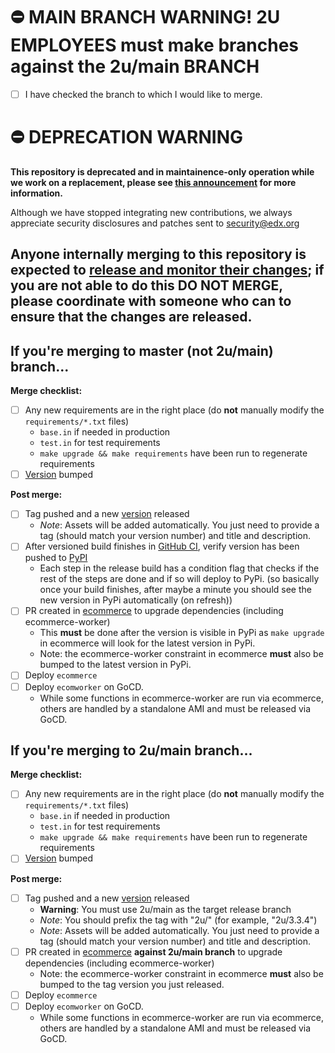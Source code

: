 # ⛔️ MAIN BRANCH WARNING! 2U EMPLOYEES must make branches against the 2u/main BRANCH

- [ ] I have checked the branch to which I would like to merge.

# ⛔️ DEPRECATION WARNING

**This repository is deprecated and in maintainence-only operation while we work on a replacement, please see [this announcement](https://discuss.openedx.org/t/deprecation-removal-ecommerce-service-depr-22/6839) for more information.**

Although we have stopped integrating new contributions, we always appreciate security disclosures and patches sent to [security@edx.org](mailto:security@edx.org)

## Anyone internally merging to this repository is expected to [release and monitor their changes](https://openedx.atlassian.net/wiki/spaces/RS/pages/1835106870/How+to+contribute+to+our+repositories); if you are not able to do this DO NOT MERGE, please coordinate with someone who can to ensure that the changes are released.

## If you're merging to master (not 2u/main) branch...

**Merge checklist:**
- [ ] Any new requirements are in the right place (do **not** manually modify the `requirements/*.txt` files)
    - `base.in` if needed in production
    - `test.in` for test requirements
    - `make upgrade && make requirements` have been run to regenerate requirements
- [ ] [Version](https://github.com/openedx/ecommerce-worker/blob/master/setup.py) bumped

**Post merge:**
- [ ] Tag pushed and a new [version](https://github.com/openedx/ecommerce-worker/releases) released
    - *Note*: Assets will be added automatically. You just need to provide a tag (should match your version number) and title and description.
- [ ] After versioned build finishes in [GitHub CI](https://github.com/openedx/ecommerce-worker/actions?query=workflow%3A%22Python+CI%22), verify version has been pushed to [PyPI](https://pypi.org/project/edx-ecommerce-worker/)
    - Each step in the release build has a condition flag that checks if the rest of the steps are done and if so will deploy to PyPi.
    (so basically once your build finishes, after maybe a minute you should see the new version in PyPi automatically (on refresh))
- [ ] PR created in [ecommerce](https://github.com/openedx/ecommerce) to upgrade dependencies (including ecommerce-worker)
    - This **must** be done after the version is visible in PyPi as `make upgrade` in ecommerce will look for the latest version in PyPi.
    - Note: the ecommerce-worker constraint in ecommerce **must** also be bumped to the latest version in PyPi.
- [ ] Deploy `ecommerce`
- [ ] Deploy `ecomworker` on GoCD.
    - While some functions in ecommerce-worker are run via ecommerce, others are handled by a standalone AMI and must be
      released via GoCD.

## If you're merging to 2u/main branch...

**Merge checklist:**
- [ ] Any new requirements are in the right place (do **not** manually modify the `requirements/*.txt` files)
    - `base.in` if needed in production
    - `test.in` for test requirements
    - `make upgrade && make requirements` have been run to regenerate requirements
- [ ] [Version](https://github.com/openedx/ecommerce-worker/blob/2u/main/ecommerce_worker/__init__.py) bumped

**Post merge:**
- [ ] Tag pushed and a new [version](https://github.com/openedx/ecommerce-worker/releases) released
    - **Warning**: You must use 2u/main as the target release branch
    - *Note*: You should prefix the tag with "2u/" (for example, "2u/3.3.4")
    - *Note*: Assets will be added automatically. You just need to provide a tag (should match your version number) and title and description.
- [ ] PR created in [ecommerce](https://github.com/openedx/ecommerce/tree/2u/main) **against 2u/main branch** to upgrade dependencies (including ecommerce-worker)
    - Note: the ecommerce-worker constraint in ecommerce **must** also be bumped to the tag version you just released.
- [ ] Deploy `ecommerce`
- [ ] Deploy `ecomworker` on GoCD.
    - While some functions in ecommerce-worker are run via ecommerce, others are handled by a standalone AMI and must be
      released via GoCD.
